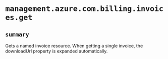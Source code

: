 # `management.azure.com.billing.invoices.get`

## `summary`
Gets a named invoice resource. When getting a single invoice, the downloadUrl property is expanded automatically.


